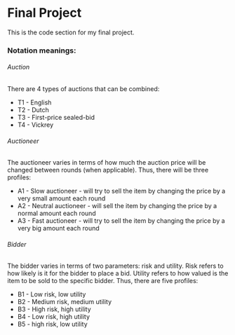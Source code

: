 # Final Project

This is the code section for my final project.

### Notation meanings:

###### Auction
There are 4 types of auctions that can be combined:
- T1 - English
- T2 - Dutch
- T3 - First-price sealed-bid
- T4 - Vickrey

###### Auctioneer
The auctioneer varies in terms of how much the auction price will be changed between rounds (when applicable). Thus, there will be three profiles:
- A1 - Slow auctioneer - will try to sell the item by changing the price by a very small amount each round
- A2 - Neutral auctioneer - will sell the item by changing the price by a normal amount each round
- A3 - Fast auctioneer - will try to sell the item by changing the price by a very big amount each round

###### Bidder
The bidder varies in terms of two parameters: risk and utility. Risk refers to how likely is it for the bidder to place a bid. Utility refers to how valued is the item to be sold to the specific bidder. Thus, there are five profiles:
- B1 - Low risk, low utility
- B2 - Medium risk, medium utility
- B3 - High risk, high utility
- B4 - Low risk, high utility
- B5 - high risk, low utility
